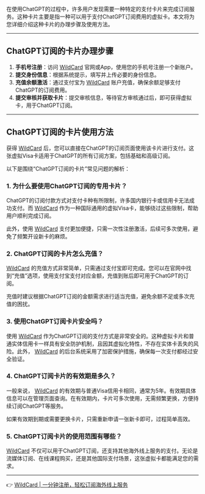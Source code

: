 在使用ChatGPT的过程中，许多用户发现需要一种特定的支付卡片来完成订阅服务。这种卡片主要是指一种可以用于支付ChatGPT订阅费用的虚拟卡。本文将为您详细介绍这种卡片的办理步骤及使用方法。

---

## ChatGPT订阅的卡片办理步骤

1. **手机号注册**：访问 [WildCard](https://bit.ly/bewildcard) 官网或App，使用您的手机号注册一个新账户。
2. **提交身份信息**：根据系统提示，填写并上传必要的身份信息。
3. **充值余额激活**：通过支付宝为 [WildCard](https://bit.ly/bewildcard) 账户充值，确保余额足够支付ChatGPT的订阅费用。
4. **提交审核并获取卡片**：提交审核信息，等待官方审核通过后，即可获得虚拟卡，用于ChatGPT订阅。

---

## ChatGPT订阅的卡片使用方法

获得 [WildCard](https://bit.ly/bewildcard) 后，您可以直接在ChatGPT的订阅页面使用该卡片进行支付。这张虚拟Visa卡适用于ChatGPT的所有订阅方案，包括基础和高级订阅。

以下是围绕“ChatGPT订阅的卡片”常见问题的解析：

### 1. 为什么要使用ChatGPT订阅的专用卡片？

ChatGPT的订阅付款方式对支付卡种有所限制，许多国内银行卡或信用卡无法成功支付。而 [WildCard](https://bit.ly/bewildcard) 作为一种国际通用的虚拟Visa卡，能够绕过这些限制，帮助用户顺利完成订阅。

此外，使用 [WildCard](https://bit.ly/bewildcard) 支付更加便捷，只需一次性注册激活，后续可多次使用，避免了频繁开设新卡的麻烦。

### 2. ChatGPT订阅的卡片怎么充值？

[WildCard](https://bit.ly/bewildcard) 的充值方式非常简单，只需通过支付宝即可完成。您可以在官网中找到“充值”选项，使用支付宝支付对应金额，充值到账后即可用于ChatGPT的订阅。

充值时建议根据ChatGPT订阅的金额需求进行适当充值，避免余额不足或多次充值的困扰。

### 3. 使用ChatGPT订阅卡片安全吗？

使用 [WildCard](https://bit.ly/bewildcard) 作为ChatGPT订阅的支付方式是非常安全的。这种虚拟卡片和普通实体信用卡一样具有安全防护机制，且因其虚拟化特性，不存在实体卡丢失的风险。此外， [WildCard](https://bit.ly/bewildcard) 的后台系统采用了加密保护措施，确保每一次支付都经过安全验证。

### 4. ChatGPT订阅卡片的有效期是多久？

一般来说， [WildCard](https://bit.ly/bewildcard) 的有效期与普通Visa信用卡相同，通常为5年。有效期具体信息可以在管理页面查询。在有效期内，卡片可多次使用，无需频繁更换，方便持续订阅ChatGPT等服务。

如果有效期到期或需要更换卡片，只需重新申请一张新卡即可，过程简单高效。

### 5. ChatGPT订阅卡片的使用范围有哪些？

[WildCard](https://bit.ly/bewildcard) 不仅可以用于ChatGPT订阅，还支持其他海外线上服务的支付。无论是流媒体订阅、在线课程购买，还是其他国际支付场景，这张虚拟卡都能满足您的需求。

---

👉 [WildCard | 一分钟注册，轻松订阅海外线上服务](https://bit.ly/bewildcard)